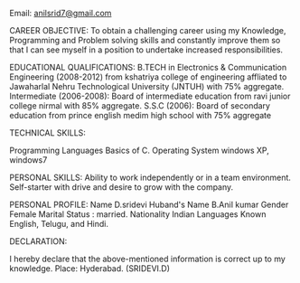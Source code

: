 Email: anilsrid7@gmail.com

CAREER OBJECTIVE: 
To obtain a challenging career using my Knowledge, Programming and Problem solving skills and constantly improve them so that I can see myself in a position to undertake increased responsibilities.

EDUCATIONAL QUALIFICATIONS:
  B.TECH in Electronics & Communication Engineering (2008-2012) from kshatriya college of engineering affliated to Jawaharlal Nehru Technological University (JNTUH) with 75% aggregate.
  Intermediate (2006-2008): Board of intermediate education from ravi junior college nirmal with 85% aggregate.
  S.S.C (2006): Board of secondary education from prince english medim high school with 75% aggregate
  
TECHNICAL SKILLS:

Programming Languages Basics of C.
Operating System windows XP, windows7

PERSONAL SKILLS:
  Ability to work independently or in a team environment.
  Self-starter with drive and desire to grow with the company.
  
PERSONAL PROFILE:
Name	 	  	D.sridevi
Huband's Name	  	B.AniI kumar
Gender	  	Female
Marital Status :	  	married.
Nationality	  	Indian
Languages Known	  	English, Telugu, and Hindi.
  	

DECLARATION:
 
I hereby declare that the above-mentioned information is correct up to my knowledge.
Place: Hyderabad.	(SRIDEVI.D) 

